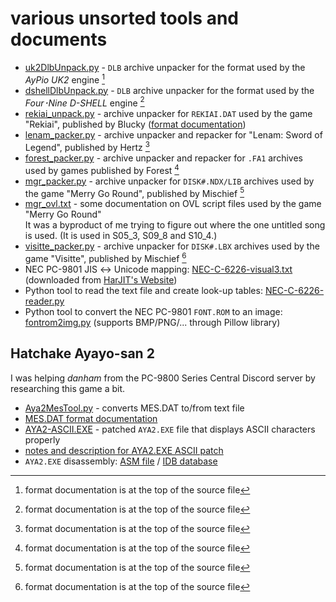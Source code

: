 # various unsorted tools and documents

- [uk2DlbUnpack.py](uk2DlbUnpack.py) - `DLB` archive unpacker for the format used by the *AyPio UK2* engine [^1]
- [dshellDlbUnpack.py](dshellDlbUnpack.py) - `DLB` archive unpacker for the format used by the *Four･Nine D-SHELL* engine [^1]
- [rekiai_unpack.py](rekiai_unpack.py) - archive unpacker for `REKIAI.DAT` used by the game "Rekiai", published by Blucky ([format documentation](rekiai_dat.txt))
- [lenam_packer.py](lenam_packer.py) - archive unpacker and repacker for "Lenam: Sword of Legend", published by Hertz [^1]
- [forest_packer.py](forest_packer.py) - archive unpacker and repacker for `.FA1` archives used by games published by Forest [^1]
- [mgr_packer.py](mgr_packer.py) - archive unpacker for `DISK#.NDX/LIB` archives used by the game "Merry Go Round", published by Mischief [^1]
- [mgr_ovl.txt](mgr_ovl.txt) - some documentation on OVL script files used by the game "Merry Go Round"  
  It was a byproduct of me trying to figure out where the one untitled song is used.
  (It is used in S05\_3, S09\_8 and S10\_4.)
- [visitte_packer.py](visitte_packer.py) - archive unpacker for `DISK#.LBX` archives used by the game "Visitte", published by Mischief [^1]
- NEC PC-9801 JIS ↔ Unicode mapping: [NEC-C-6226-visual3.txt](NEC-C-6226-visual3.txt) (downloaded from [HarJIT's Website](https://harjit.moe/jismappings.html))
- Python tool to read the text file and create look-up tables: [NEC-C-6226-reader.py](NEC-C-6226-reader.py)
- Python tool to convert the NEC PC-9801 `FONT.ROM` to an image: [fontrom2img.py](fontrom2img.py) (supports BMP/PNG/... through Pillow library)

[^1]: format documentation is at the top of the source file

## Hatchake Ayayo-san 2

I was helping *danham* from the PC-9800 Series Central Discord server by researching this game a bit.

- [Aya2MesTool.py](Aya2MesTool.py) - converts MES.DAT to/from text file
- [MES.DAT format documentation](Aya2MesFormat.txt)
- [AYA2-ASCII.EXE](AYA2-ASCII.EXE) - patched `AYA2.EXE` file that displays ASCII characters properly
- [notes and description for AYA2.EXE ASCII patch](Aya2-ASCII-Patch.md)
- `AYA2.EXE` disassembly: [ASM file](AYA2-DEC.asm) / [IDB database](AYA2-DEC.idb)
